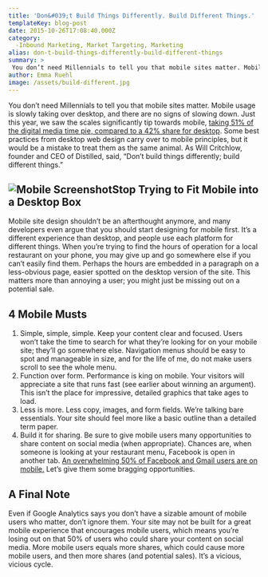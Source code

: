 ```yaml
---
title: 'Don&#039;t Build Things Differently. Build Different Things.'
templateKey: blog-post
date: 2015-10-26T17:08:40.000Z
category: 
  -Inbound Marketing, Market Targeting, Marketing
alias: don-t-build-things-differently-build-different-things
summary: > 
 You don’t need Millennials to tell you that mobile sites matter. Mobile usage is slowly taking over desktop, and there are no signs of slowing down. Just this year, we saw the scales significantly tip towards mobile, taking 51% of the digital media time pie, compared to a 42% share for desktop. Some best practices from desktop web design carry over to mobile principles, but it would be a mistake to treat them as the same animal. As Will Critchlow, founder and CEO of Distilled, said, "Don’t build things differently; build different things."
author: Emma Ruehl
image: /assets/build-different.jpg
---
```


You don’t need Millennials to tell you that mobile sites matter. Mobile usage is slowly taking over desktop, and there are no signs of slowing down. Just this year, we saw the scales significantly tip towards mobile, [taking 51% of the digital media time pie, compared to a 42% share for desktop](http://www.smartinsights.com/internet-marketing-statistics/insights-from-kpcb-us-and-global-internet-trends-2015-report/attachment/mobile-internet-trends-mary-meeker-2015-1/). Some best practices from desktop web design carry over to mobile principles, but it would be a mistake to treat them as the same animal. As Will Critchlow, founder and CEO of Distilled, said, “Don’t build things differently; build different things.”

![Mobile Screenshot](/assets/mobile_screenshot.jpg)Stop Trying to Fit Mobile into a Desktop Box
-----------------------------------------------------------------------------------------------

Mobile site design shouldn’t be an afterthought anymore, and many developers even argue that you should start designing for mobile first. It’s a different experience than desktop, and people use each platform for different things. When you’re trying to find the hours of operation for a local restaurant on your phone, you may give up and go somewhere else if you can’t easily find them. Perhaps the hours are embedded in a paragraph on a less-obvious page, easier spotted on the desktop version of the site. This matters more than annoying a user; you might just be missing out on a potential sale. 

4 Mobile Musts
--------------

1.  Simple, simple, simple. Keep your content clear and focused. Users won’t take the time to search for what they’re looking for on your mobile site; they’ll go somewhere else. Navigation menus should be easy to spot and manageable in size, and for the life of me, do not make users scroll to see the whole menu.
2.  Function over form. Performance is king on mobile. Your visitors will appreciate a site that runs fast (see earlier about winning an argument). This isn’t the place for impressive, detailed graphics that take ages to load.
3.  Less is more. Less copy, images, and form fields. We’re talking bare essentials. Your site should feel more like a basic outline than a detailed term paper.
4.  Build it for sharing. Be sure to give mobile users many opportunities to share content on social media (when appropriate). Chances are, when someone is looking at your restaurant menu, Facebook is open in another tab. [An overwhelming 50% of Facebook and Gmail users are on mobile.](http://www.seerinteractive.com/blog/7-powerful-quotes-boost-seo-marketing/?utm_source=feedly&utm_medium=webfeeds) Let’s give them some bragging opportunities.

A Final Note
------------

Even if Google Analytics says you don’t have a sizable amount of mobile users who matter, don’t ignore them. Your site may not be built for a great mobile experience that encourages mobile users, which means you’re losing out on that 50% of users who could share your content on social media. More mobile users equals more shares, which could cause more mobile users, and then more shares (and potential sales). It’s a vicious, vicious cycle.